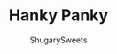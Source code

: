 ---
layout: ../../layouts/MarkdownPostLayout.astro
title: Hanky Panky
author: ShugarySweets
pubDate: 2019-01-15
description: "A classic family recipe that is made for every occasion. Hanky Pankys anyone? Flavorful pumpernickel bread topped with sausage and cheese, baked to a crisp!"
image_url: https://www.shugarysweets.com/wp-content/uploads/2014/10/hanky-panky-1.jpg
tags: ["Appetizers","American"]
calories: 140
protein: 6
carbohydrates: 16
fats: 6
fiber: 2
ingredients: ["36 slices dark pumpernickel party bread, one 12 ounce package, substitute rye if desired","1 pound pork sausage","1/2 pound velveeta cheese"]
serves: 36
time: "35 minutes"
prepTime: "10 minutes"
instructions: ["In a large skillet over medium high heat, cook sausage until browned and crumbled. Drain off excess fat.","Add velveeta and stir over low heat until melted and fully blended.","If serving immediately, preheat oven to 425°F. Lay bread slices onto baking sheet. Spoon dollop of meat mixture onto bread and bake for about 15 minutes (oven times may vary).","If assembling ahead of time, lay bread slices onto freezer safe baking sheet. Spoon dollop of meat mixture onto bread and place in freezer for about an hour. Remove and place frozen hanky pankies into a freezer safe Ziploc bag. Store until ready to serve. When serving, place frozen hanky pankies on a baking sheet and bake for about 15-20 minutes."]
nutrition: ["140 calories","16 grams carbohydrates","16 milligrams cholesterol","6 grams fat","2 grams fiber","6 grams protein","2 grams saturated fat","385 milligrams sodium","1 grams sugar","0 grams trans fat","3 grams unsaturated fat"]
---